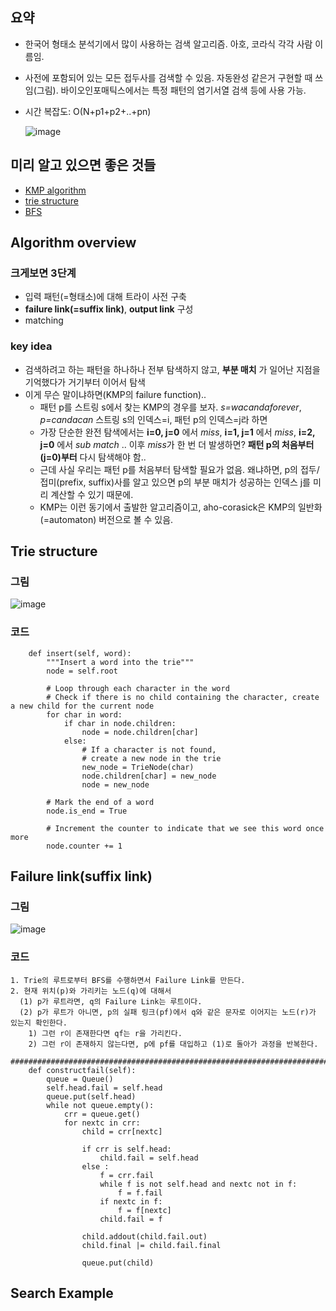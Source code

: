 ## 요약
- 한국어 형태소 분석기에서 많이 사용하는 검색 알고리즘. 아호, 코라식 각각 사람 이름임.
- 사전에 포함되어 있는 모든 접두사를 검색할 수 있음. 자동완성 같은거 구현할 때 쓰임(그림). 바이오인포매틱스에서는 특정 패턴의 염기서열 검색 등에 사용 가능.
- 시간 복잡도: O(N+p1+p2+..+pn)

  ![image](https://github.com/3billionAIstudy/NLP/assets/126950833/89e4ef56-684c-4c2c-a3dc-a2b4c550c42f)

## 미리 알고 있으면 좋은 것들
- [KMP algorithm](https://en.wikipedia.org/wiki/Knuth%E2%80%93Morris%E2%80%93Pratt_algorithm)
- [trie structure](https://en.wikipedia.org/wiki/Trie)
- [BFS](https://en.wikipedia.org/wiki/Breadth-first_search)
## Algorithm overview
### 크게보면 3단계
- 입력 패턴(=형태소)에 대해 트라이 사전 구축
- **failure link(=suffix link)**, **output link** 구성
- matching
### key idea
- 검색하려고 하는 패턴을 하나하나 전부 탐색하지 않고, **부분 매치** 가 일어난 지점을 기억했다가 거기부터 이어서 탐색
- 이게 무슨 말이냐하면(KMP의 failure function)..
  - 패턴 p를 스트링 s에서 찾는 KMP의 경우를 보자. *s=wacandaforever*, *p=candacan* 스트링 s의 인덱스=i, 패턴 p의 인덱스=j라 하면
  - 가장 단순한 완전 탐색에서는 **i=0, j=0** 에서 *miss*, **i=1, j=1** 에서 *miss*, **i=2, j=0** 에서 *sub match* .. 이후 *miss*가 한 번 더 발생하면? **패턴 p의 처음부터(j=0)부터** 다시 탐색해야 함..
  - 근데 사실 우리는 패턴 p를 처음부터 탐색할 필요가 없음. 왜냐하면, p의 접두/접미(prefix, suffix)사를 알고 있으면 p의 부분 매치가 성공하는 인덱스 j를 미리 계산할 수 있기 때문에.
  - KMP는 이런 동기에서 출발한 알고리즘이고, aho-corasick은 KMP의 일반화(=automaton) 버전으로 볼 수 있음. 
## Trie structure
### 그림
![image](https://github.com/3billionAIstudy/NLP/assets/126950833/2ab7d7e3-3740-4b27-8c64-891b55243f04)
### 코드
```
    def insert(self, word):
        """Insert a word into the trie"""
        node = self.root
        
        # Loop through each character in the word
        # Check if there is no child containing the character, create a new child for the current node
        for char in word:
            if char in node.children:
                node = node.children[char]
            else:
                # If a character is not found,
                # create a new node in the trie
                new_node = TrieNode(char)
                node.children[char] = new_node
                node = new_node
        
        # Mark the end of a word
        node.is_end = True

        # Increment the counter to indicate that we see this word once more
        node.counter += 1
```
## Failure link(suffix link)

### 그림

![image](https://github.com/3billionAIstudy/NLP/assets/126950833/762a3ca6-06d2-4503-82bc-2021bf34d928)


### 코드
```
1. Trie의 루트로부터 BFS를 수행하면서 Failure Link를 만든다.
2. 현재 위치(p)와 가리키는 노드(q)에 대해서
  (1) p가 루트라면, q의 Failure Link는 루트이다.
  (2) p가 루트가 아니면, p의 실패 링크(pf)에서 q와 같은 문자로 이어지는 노드(r)가 있는지 확인한다.
    1) 그런 r이 존재한다면 qf는 r을 가리킨다.
    2) 그런 r이 존재하지 않는다면, p에 pf를 대입하고 (1)로 돌아가 과정을 반복한다.

############################################################################################
    def constructfail(self):
        queue = Queue()
        self.head.fail = self.head
        queue.put(self.head)
        while not queue.empty():
            crr = queue.get()
            for nextc in crr:
                child = crr[nextc]
                
                if crr is self.head:
                    child.fail = self.head
                else :
                    f = crr.fail
                    while f is not self.head and nextc not in f:
                        f = f.fail
                    if nextc in f:
                        f = f[nextc]
                    child.fail = f
                
                child.addout(child.fail.out)
                child.final |= child.fail.final
                
                queue.put(child)
``` 

## Search Example


